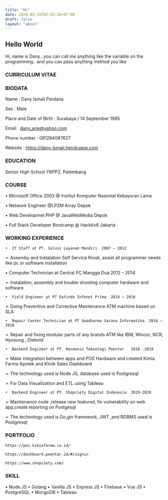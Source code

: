 ```yaml
---
title: "Hi"
date: 2020-03-15T02:52:20+07:00
draft: false
layout: "about"
---
```


## Hello World

Hi, name is Dany...you can call me anything like the variable on the programming.. and you can pass anything method you like

### CURRICULUM VITAE

### BIODATA

Name : Dany Ismail Perdana

Sex : Male

Place and Date of Birth : Surabaya / 14 September 1985

Email : dany_arie@yahoo.com

Phone number : 081284087627

Website : https://dany-ismail.herokuapp.com


### EDUCATION

Senior High School YKPP2, Palembang


### COURSE

•	Microsoft Office 2003 @ Institut Komputer Nasional Kebayoran Lama

•	Network Engineer @LP2M Array Depok

•	Web Developmet  PHP @ JavaWebMedia Depok

•	Full Stack Developer Bootcamp @ Hacktiv8 Jakarta



### WORKING EXPERIENCE	

`•	IT Staff at PT. Solusi Layanan Mandiri  2007 – 2012	`

➢	Assemby and Instalation Self Service Kiosk, assist all programmer needs like pc or software installation 

•	Computer Technician at Central PC Mangga Dua  2012 – 2014

➢	Instalation, assembly and trouble shooting computer hardware and software

`•	Field Engineer at PT Datindo Infonet Prima  2014 – 2016`

➢	Doing Preventive and Corrective Maintenance ATM machine based on SLA

`•	Repair Center Technician at PT Swadharma Sarana Informatika  2016 –2018`

➢	Repair and fixing modular parts of any brands ATM like IBM, Wincor, NCR, Hyosung , Diebold



`•	Backend Engineer at PT. Harmonix Teknologi Peentar   2018 -2019`

➢	Make integration between apps and POS Hardware and created Kimia Farma Apotek and Klinik Sales Dashboard

➢	The technology used is Node JS, database used is Postgresql

➢	For Data Visualization and ETL using Tableau


`•	Backend Engineer at PT. Shopciety Digital Indonesia  2019-2020`

➢	Maintenance code ,release new featured, fix vulnerability on web app,create reporting on Postgesql

➢	The technology used is Go,gin framework, JWT ,and  RDBMS used is Postgresql

### PORTFOLIO 

`https://pos.kimiafarma.co.id/`


`https://dashboard.peentar.id/#/signin`


`https://www.shopciety.com/`



### SKILL

•	Node JS
•	Golang
•	Vanilla JS
•	Express JS
•	Firebase
•	Vue JS
•	PostgreSQL
•	MongoDB
•	Tableau




